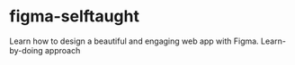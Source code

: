 # figma-selftaught
Learn how to design a beautiful and engaging web app with Figma. Learn-by-doing approach
